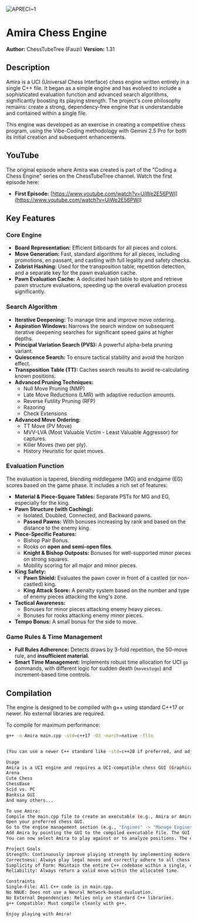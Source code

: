 ![APRECI~1](https://github.com/user-attachments/assets/1216b195-2f3a-4b05-aa7c-e27297a8d0aa)
# Amira Chess Engine

**Author:** ChessTubeTree (Fauzi)
**Version:** 1.31

## Description

Amira is a UCI (Universal Chess Interface) chess engine written entirely in a single C++ file. It began as a simple engine and has evolved to include a sophisticated evaluation function and advanced search algorithms, significantly boosting its playing strength. The project's core philosophy remains: create a strong, dependency-free engine that is understandable and contained within a single file.

This engine was developed as an exercise in creating a competitive chess program, using the Vibe-Coding methodology with Gemini 2.5 Pro for both its initial creation and subsequent enhancements.

## YouTube

The original episode where Amira was created is part of the "Coding a Chess Engine" series on the ChessTubeTree channel. Watch the first episode here:
*   **First Episode:** [https://www.youtube.com/watch?v=UiWe2E56PWI](https://www.youtube.com/watch?v=UiWe2E56PWI)

## Key Features

### Core Engine
*   **Board Representation:** Efficient bitboards for all pieces and colors.
*   **Move Generation:** Fast, standard algorithms for all pieces, including promotions, en passant, and castling with full legality and safety checks.
*   **Zobrist Hashing:** Used for the transposition table, repetition detection, and a separate key for the pawn evaluation cache.
*   **Pawn Evaluation Cache:** A dedicated hash table to store and retrieve pawn structure evaluations, speeding up the overall evaluation process significantly.

### Search Algorithm
*   **Iterative Deepening:** To manage time and improve move ordering.
*   **Aspiration Windows:** Narrows the search window on subsequent iterative deepening searches for significant speed gains at higher depths.
*   **Principal Variation Search (PVS):** A powerful alpha-beta pruning variant.
*   **Quiescence Search:** To ensure tactical stability and avoid the horizon effect.
*   **Transposition Table (TT):** Caches search results to avoid re-calculating known positions.
*   **Advanced Pruning Techniques:**
    *   Null Move Pruning (NMP)
    *   Late Move Reductions (LMR) with adaptive reduction amounts.
    *   Reverse Futility Pruning (RFP)
    *   Razoring
    *   Check Extensions
*   **Advanced Move Ordering:**
    *   TT Move (PV Move)
    *   MVV-LVA (Most Valuable Victim - Least Valuable Aggressor) for captures.
    *   Killer Moves (two per ply).
    *   History Heuristic for quiet moves.

### Evaluation Function
The evaluation is tapered, blending middlegame (MG) and endgame (EG) scores based on the game phase. It includes a rich set of features:
*   **Material & Piece-Square Tables:** Separate PSTs for MG and EG, especially for the king.
*   **Pawn Structure (with Caching):**
    *   Isolated, Doubled, Connected, and Backward pawns.
    *   **Passed Pawns:** With bonuses increasing by rank and based on the distance to the enemy king.
*   **Piece-Specific Features:**
    *   Bishop Pair Bonus.
    *   Rooks on **open and semi-open files**.
    *   **Knight & Bishop Outposts:** Bonuses for well-supported minor pieces on strong squares.
    *   Mobility scoring for all major and minor pieces.
*   **King Safety:**
    *   **Pawn Shield:** Evaluates the pawn cover in front of a castled (or non-castled) king.
    *   **King Attack Score:** A penalty system based on the number and type of enemy pieces attacking the king's zone.
*   **Tactical Awareness:**
    *   Bonuses for minor pieces attacking enemy heavy pieces.
    *   Bonuses for rooks attacking enemy minor pieces.
*   **Tempo Bonus:** A small bonus for the side to move.

### Game Rules & Time Management
*   **Full Rules Adherence:** Detects draws by 3-fold repetition, the 50-move rule, and **insufficient material**.
*   **Smart Time Management:** Implements robust time allocation for UCI `go` commands, with different logic for sudden death (`movestogo`) and increment-based time controls.

## Compilation

The engine is designed to be compiled with g++ using standard C++17 or newer. No external libraries are required.

To compile for maximum performance:
```bash
g++ -o Amira main.cpp -std=c++17 -O3 -march=native -flto


(You can use a newer C++ standard like -std=c++20 if preferred, and adjust optimization flags as desired. -O3 is highly recommended for performance.)

Usage
Amira is a UCI engine and requires a UCI-compatible chess GUI (Graphical User Interface) to be played, such as:
Arena
Cute Chess
ChessBase
Scid vs. PC
Banksia GUI
And many others...

To use Amira:
Compile the main.cpp file to create an executable (e.g., Amira or Amira.exe).
Open your preferred chess GUI.
Go to the engine management section (e.g., "Engines" -> "Manage Engines").
Add Amira by pointing the GUI to the compiled executable file. The GUI will automatically detect it as a UCI engine.
You can now select Amira to play against or to analyze positions. The engine supports the setoption name Hash value <MB> command to configure its transposition table size.

Project Goals
Strength: Continuously improve playing strength by implementing modern and effective chess programming techniques.
Correctness: Always play legal moves and correctly adhere to all chess rules and the UCI protocol.
Simplicity of Form: Maintain the entire C++ codebase within a single, dependency-free file.
Reliability: Always return a valid move within the allocated time.

Constraints
Single-File: All C++ code is in main.cpp.
No NNUE: Does not use a Neural Network-based evaluation.
No External Dependencies: Relies only on standard C++ libraries.
g++ Compatible: Must compile cleanly with g++.

Enjoy playing with Amira!
